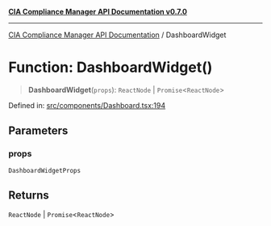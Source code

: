 [**CIA Compliance Manager API Documentation v0.7.0**](../README.md)

***

[CIA Compliance Manager API Documentation](../globals.md) / DashboardWidget

# Function: DashboardWidget()

> **DashboardWidget**(`props`): `ReactNode` \| `Promise`\<`ReactNode`\>

Defined in: [src/components/Dashboard.tsx:194](https://github.com/Hack23/cia-compliance-manager/blob/main/src/components/Dashboard.tsx#L194)

## Parameters

### props

`DashboardWidgetProps`

## Returns

`ReactNode` \| `Promise`\<`ReactNode`\>

